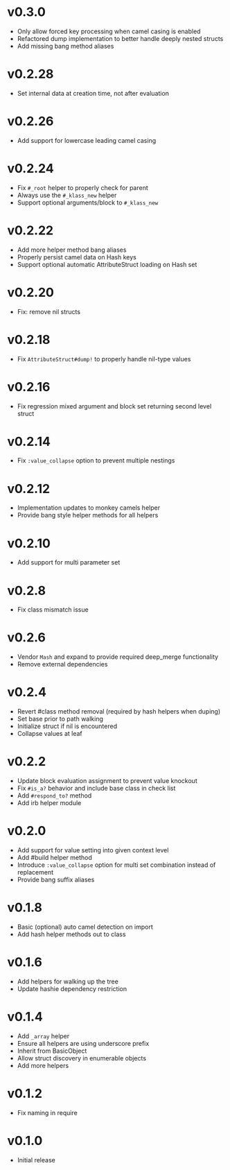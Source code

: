 # v0.3.0
* Only allow forced key processing when camel casing is enabled
* Refactored dump implementation to better handle deeply nested structs
* Add missing bang method aliases

# v0.2.28
* Set internal data at creation time, not after evaluation

# v0.2.26
* Add support for lowercase leading camel casing

# v0.2.24
* Fix `#_root` helper to properly check for parent
* Always use the `#_klass_new` helper
* Support optional arguments/block to `#_klass_new`

# v0.2.22
* Add more helper method bang aliases
* Properly persist camel data on Hash keys
* Support optional automatic AttributeStruct loading on Hash set

# v0.2.20
* Fix: remove nil structs

# v0.2.18
* Fix `AttributeStruct#dump!` to properly handle nil-type values

# v0.2.16
* Fix regression mixed argument and block set returning second level struct

# v0.2.14
* Fix `:value_collapse` option to prevent multiple nestings

# v0.2.12
* Implementation updates to monkey camels helper
* Provide bang style helper methods for all helpers

# v0.2.10
* Add support for multi parameter set

# v0.2.8
* Fix class mismatch issue

# v0.2.6
* Vendor `Mash` and expand to provide required deep_merge functionality
* Remove external dependencies

# v0.2.4
* Revert #class method removal (required by hash helpers when duping)
* Set base prior to path walking
* Initialize struct if nil is encountered
* Collapse values at leaf

# v0.2.2
* Update block evaluation assignment to prevent value knockout
* Fix `#is_a?` behavior and include base class in check list
* Add `#respond_to?` method
* Add irb helper module

# v0.2.0
* Add support for value setting into given context level
* Add #build helper method
* Introduce `:value_collapse` option for multi set combination instead of replacement
* Provide bang suffix aliases

# v0.1.8
* Basic (optional) auto camel detection on import
* Add hash helper methods out to class

# v0.1.6
* Add helpers for walking up the tree
* Update hashie dependency restriction

# v0.1.4
* Add `_array` helper
* Ensure all helpers are using underscore prefix
* Inherit from BasicObject
* Allow struct discovery in enumerable objects
* Add more helpers

# v0.1.2
* Fix naming in require

# v0.1.0
* Initial release
